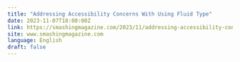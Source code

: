 ```yaml
---
title: "Addressing Accessibility Concerns With Using Fluid Type"
date: 2023-11-07T18:00:00Z
link: https://smashingmagazine.com/2023/11/addressing-accessibility-concerns-fluid-type/?utm_medium=RSS&utm_source=news.12bit.vn
site: www.smashingmagazine.com
language: English
draft: false
---
```

